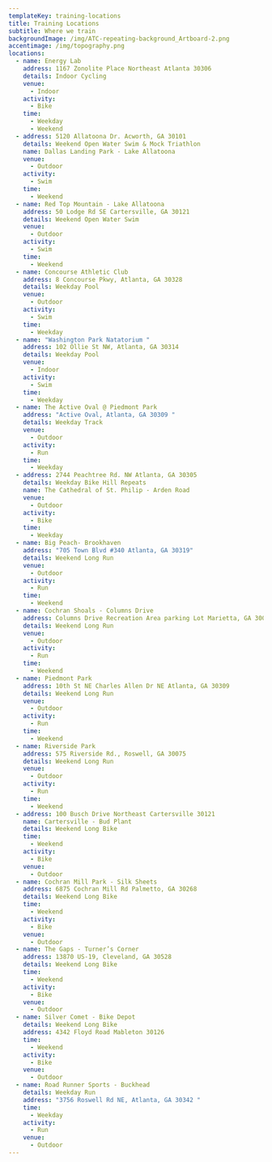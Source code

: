 ```yaml
---
templateKey: training-locations
title: Training Locations
subtitle: Where we train
backgroundImage: /img/ATC-repeating-background_Artboard-2.png
accentimage: /img/topography.png
locations:
  - name: Energy Lab
    address: 1167 Zonolite Place Northeast Atlanta 30306
    details: Indoor Cycling
    venue:
      - Indoor
    activity:
      - Bike
    time:
      - Weekday
      - Weekend
  - address: 5120 Allatoona Dr. Acworth, GA 30101
    details: Weekend Open Water Swim & Mock Triathlon
    name: Dallas Landing Park - Lake Allatoona
    venue:
      - Outdoor
    activity:
      - Swim
    time:
      - Weekend
  - name: Red Top Mountain - Lake Allatoona
    address: 50 Lodge Rd SE Cartersville, GA 30121
    details: Weekend Open Water Swim
    venue:
      - Outdoor
    activity:
      - Swim
    time:
      - Weekend
  - name: Concourse Athletic Club
    address: 8 Concourse Pkwy, Atlanta, GA 30328
    details: Weekday Pool
    venue:
      - Outdoor
    activity:
      - Swim
    time:
      - Weekday
  - name: "Washington Park Natatorium "
    address: 102 Ollie St NW, Atlanta, GA 30314
    details: Weekday Pool
    venue:
      - Indoor
    activity:
      - Swim
    time:
      - Weekday
  - name: The Active Oval @ Piedmont Park
    address: "Active Oval, Atlanta, GA 30309 "
    details: Weekday Track
    venue:
      - Outdoor
    activity:
      - Run
    time:
      - Weekday
  - address: 2744 Peachtree Rd. NW Atlanta, GA 30305
    details: Weekday Bike Hill Repeats
    name: The Cathedral of St. Philip - Arden Road
    venue:
      - Outdoor
    activity:
      - Bike
    time:
      - Weekday
  - name: Big Peach- Brookhaven
    address: "705 Town Blvd #340 Atlanta, GA 30319"
    details: Weekend Long Run
    venue:
      - Outdoor
    activity:
      - Run
    time:
      - Weekend
  - name: Cochran Shoals - Columns Drive
    address: Columns Drive Recreation Area parking Lot Marietta, GA 30067
    details: Weekend Long Run
    venue:
      - Outdoor
    activity:
      - Run
    time:
      - Weekend
  - name: Piedmont Park
    address: 10th St NE Charles Allen Dr NE Atlanta, GA 30309
    details: Weekend Long Run
    venue:
      - Outdoor
    activity:
      - Run
    time:
      - Weekend
  - name: Riverside Park
    address: 575 Riverside Rd., Roswell, GA 30075
    details: Weekend Long Run
    venue:
      - Outdoor
    activity:
      - Run
    time:
      - Weekend
  - address: 100 Busch Drive Northeast Cartersville 30121
    name: Cartersville - Bud Plant
    details: Weekend Long Bike
    time:
      - Weekend
    activity:
      - Bike
    venue:
      - Outdoor
  - name: Cochran Mill Park - Silk Sheets
    address: 6875 Cochran Mill Rd Palmetto, GA 30268
    details: Weekend Long Bike
    time:
      - Weekend
    activity:
      - Bike
    venue:
      - Outdoor
  - name: The Gaps - Turner’s Corner
    address: 13870 US-19, Cleveland, GA 30528
    details: Weekend Long Bike
    time:
      - Weekend
    activity:
      - Bike
    venue:
      - Outdoor
  - name: Silver Comet - Bike Depot
    details: Weekend Long Bike
    address: 4342 Floyd Road Mableton 30126
    time:
      - Weekend
    activity:
      - Bike
    venue:
      - Outdoor
  - name: Road Runner Sports - Buckhead
    details: Weekday Run
    address: "3756 Roswell Rd NE, Atlanta, GA 30342 "
    time:
      - Weekday
    activity:
      - Run
    venue:
      - Outdoor
---
```

